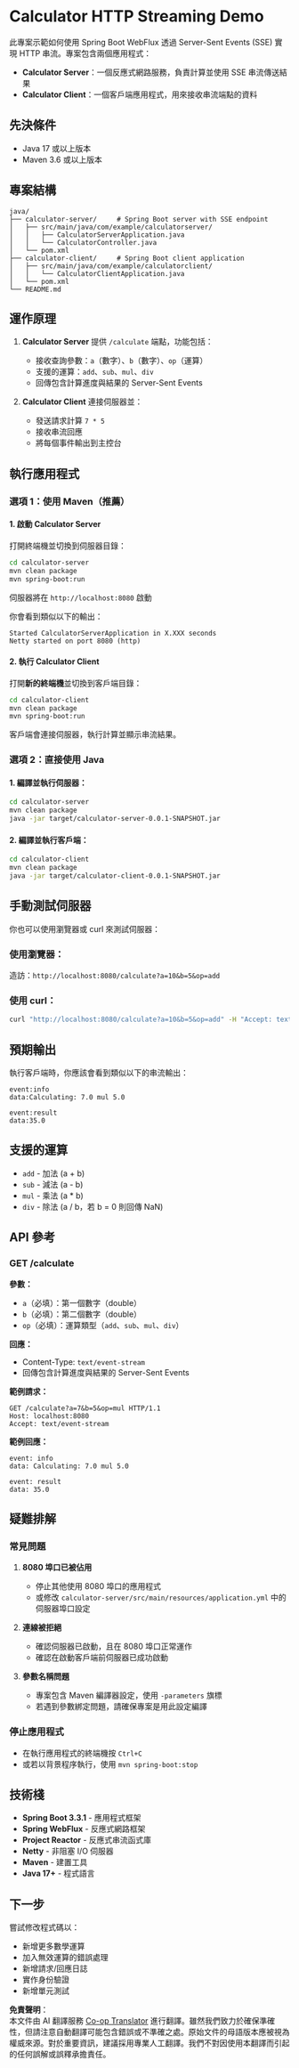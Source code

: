 <!--
CO_OP_TRANSLATOR_METADATA:
{
  "original_hash": "acd4010e430da00946a154f62847a169",
  "translation_date": "2025-07-13T21:08:56+00:00",
  "source_file": "03-GettingStarted/06-http-streaming/solution/java/README.md",
  "language_code": "hk"
}
-->
# Calculator HTTP Streaming Demo

此專案示範如何使用 Spring Boot WebFlux 透過 Server-Sent Events (SSE) 實現 HTTP 串流。專案包含兩個應用程式：

- **Calculator Server**：一個反應式網路服務，負責計算並使用 SSE 串流傳送結果
- **Calculator Client**：一個客戶端應用程式，用來接收串流端點的資料

## 先決條件

- Java 17 或以上版本
- Maven 3.6 或以上版本

## 專案結構

```
java/
├── calculator-server/     # Spring Boot server with SSE endpoint
│   ├── src/main/java/com/example/calculatorserver/
│   │   ├── CalculatorServerApplication.java
│   │   └── CalculatorController.java
│   └── pom.xml
├── calculator-client/     # Spring Boot client application
│   ├── src/main/java/com/example/calculatorclient/
│   │   └── CalculatorClientApplication.java
│   └── pom.xml
└── README.md
```

## 運作原理

1. **Calculator Server** 提供 `/calculate` 端點，功能包括：
   - 接收查詢參數：`a`（數字）、`b`（數字）、`op`（運算）
   - 支援的運算：`add`、`sub`、`mul`、`div`
   - 回傳包含計算進度與結果的 Server-Sent Events

2. **Calculator Client** 連接伺服器並：
   - 發送請求計算 `7 * 5`
   - 接收串流回應
   - 將每個事件輸出到主控台

## 執行應用程式

### 選項 1：使用 Maven（推薦）

#### 1. 啟動 Calculator Server

打開終端機並切換到伺服器目錄：

```bash
cd calculator-server
mvn clean package
mvn spring-boot:run
```

伺服器將在 `http://localhost:8080` 啟動

你會看到類似以下的輸出：
```
Started CalculatorServerApplication in X.XXX seconds
Netty started on port 8080 (http)
```

#### 2. 執行 Calculator Client

打開**新的終端機**並切換到客戶端目錄：

```bash
cd calculator-client
mvn clean package
mvn spring-boot:run
```

客戶端會連接伺服器，執行計算並顯示串流結果。

### 選項 2：直接使用 Java

#### 1. 編譯並執行伺服器：

```bash
cd calculator-server
mvn clean package
java -jar target/calculator-server-0.0.1-SNAPSHOT.jar
```

#### 2. 編譯並執行客戶端：

```bash
cd calculator-client
mvn clean package
java -jar target/calculator-client-0.0.1-SNAPSHOT.jar
```

## 手動測試伺服器

你也可以使用瀏覽器或 curl 來測試伺服器：

### 使用瀏覽器：
造訪：`http://localhost:8080/calculate?a=10&b=5&op=add`

### 使用 curl：
```bash
curl "http://localhost:8080/calculate?a=10&b=5&op=add" -H "Accept: text/event-stream"
```

## 預期輸出

執行客戶端時，你應該會看到類似以下的串流輸出：

```
event:info
data:Calculating: 7.0 mul 5.0

event:result
data:35.0
```

## 支援的運算

- `add` - 加法 (a + b)
- `sub` - 減法 (a - b)
- `mul` - 乘法 (a * b)
- `div` - 除法 (a / b，若 b = 0 則回傳 NaN)

## API 參考

### GET /calculate

**參數：**
- `a`（必填）：第一個數字（double）
- `b`（必填）：第二個數字（double）
- `op`（必填）：運算類型（`add`、`sub`、`mul`、`div`）

**回應：**
- Content-Type: `text/event-stream`
- 回傳包含計算進度與結果的 Server-Sent Events

**範例請求：**
```
GET /calculate?a=7&b=5&op=mul HTTP/1.1
Host: localhost:8080
Accept: text/event-stream
```

**範例回應：**
```
event: info
data: Calculating: 7.0 mul 5.0

event: result
data: 35.0
```

## 疑難排解

### 常見問題

1. **8080 埠口已被佔用**
   - 停止其他使用 8080 埠口的應用程式
   - 或修改 `calculator-server/src/main/resources/application.yml` 中的伺服器埠口設定

2. **連線被拒絕**
   - 確認伺服器已啟動，且在 8080 埠口正常運作
   - 確認在啟動客戶端前伺服器已成功啟動

3. **參數名稱問題**
   - 專案包含 Maven 編譯器設定，使用 `-parameters` 旗標
   - 若遇到參數綁定問題，請確保專案是用此設定編譯

### 停止應用程式

- 在執行應用程式的終端機按 `Ctrl+C`
- 或若以背景程序執行，使用 `mvn spring-boot:stop`

## 技術棧

- **Spring Boot 3.3.1** - 應用程式框架
- **Spring WebFlux** - 反應式網路框架
- **Project Reactor** - 反應式串流函式庫
- **Netty** - 非阻塞 I/O 伺服器
- **Maven** - 建置工具
- **Java 17+** - 程式語言

## 下一步

嘗試修改程式碼以：
- 新增更多數學運算
- 加入無效運算的錯誤處理
- 新增請求/回應日誌
- 實作身份驗證
- 新增單元測試

**免責聲明**：  
本文件由 AI 翻譯服務 [Co-op Translator](https://github.com/Azure/co-op-translator) 進行翻譯。雖然我們致力於確保準確性，但請注意自動翻譯可能包含錯誤或不準確之處。原始文件的母語版本應被視為權威來源。對於重要資訊，建議採用專業人工翻譯。我們不對因使用本翻譯而引起的任何誤解或誤釋承擔責任。